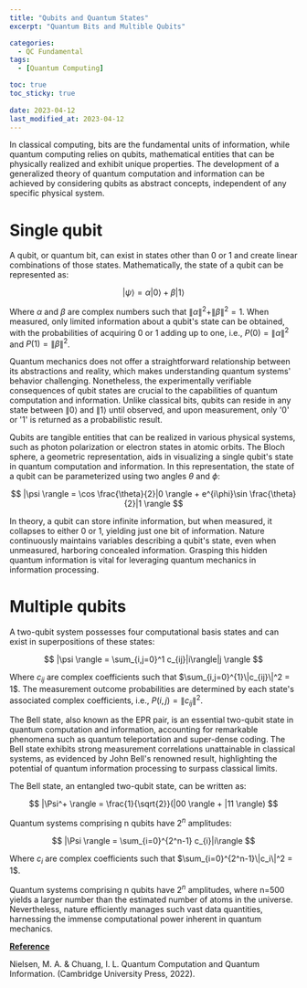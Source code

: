 ```yaml
---
title: "Qubits and Quantum States"
excerpt: "Quantum Bits and Multible Qubits"

categories:
  - QC Fundamental
tags:
  - [Quantum Computing]

toc: true
toc_sticky: true
 
date: 2023-04-12
last_modified_at: 2023-04-12
---
```


In classical computing, bits are the fundamental units of information, while quantum computing relies on qubits, mathematical entities that can be physically realized and exhibit unique properties. The development of a generalized theory of quantum computation and information can be achieved by considering qubits as abstract concepts, independent of any specific physical system.

# Single qubit

A qubit, or quantum bit, can exist in states other than 0 or 1 and create linear combinations of those states. Mathematically, the state of a qubit can be represented as:

$$
|\psi \rangle = \alpha |0 \rangle + \beta |1 \rangle
$$

Where $\alpha$ and $\beta$ are complex numbers such that $\|\alpha\|^2 + \|\beta\|^2 = 1$. When measured, only limited information about a qubit's state can be obtained, with the probabilities of acquiring 0 or 1 adding up to one, i.e., $P(0) = \|\alpha\|^2$ and $P(1) = \|\beta\|^2$. 

Quantum mechanics does not offer a straightforward relationship between its abstractions and reality, which makes understanding quantum systems' behavior challenging. Nonetheless, the experimentally verifiable consequences of qubit states are crucial to the capabilities of quantum computation and information. Unlike classical bits, qubits can reside in any state between $\|0\rangle$ and $\|1\rangle$ until observed, and upon measurement, only '0' or '1' is returned as a probabilistic result.

Qubits are tangible entities that can be realized in various physical systems, such as photon polarization or electron states in atomic orbits. The Bloch sphere, a geometric representation, aids in visualizing a single qubit's state in quantum computation and information. In this representation, the state of a qubit can be parameterized using two angles $\theta$ and $\phi$:

$$
|\psi \rangle = \cos \frac{\theta}{2}|0 \rangle + e^{i\phi}\sin \frac{\theta}{2}|1 \rangle
$$

In theory, a qubit can store infinite information, but when measured, it collapses to either 0 or 1, yielding just one bit of information. Nature continuously maintains variables describing a qubit's state, even when unmeasured, harboring concealed information. Grasping this hidden quantum information is vital for leveraging quantum mechanics in information processing.

# Multiple qubits

A two-qubit system possesses four computational basis states and can exist in superpositions of these states:

$$
|\psi \rangle = \sum_{i,j=0}^1 c_{ij}|i\rangle|j \rangle
$$

Where $c_{ij}$ are complex coefficients such that $\sum_{i,j=0}^{1}\|c_{ij}\|^2 = 1$. The measurement outcome probabilities are determined by each state's associated complex coefficients, i.e., $P(i,j) = \|c_{ij}\|^2$.

The Bell state, also known as the EPR pair, is an essential two-qubit state in quantum computation and information, accounting for remarkable phenomena such as quantum teleportation and super-dense coding. The Bell state exhibits strong measurement correlations unattainable in classical systems, as evidenced by John Bell's renowned result, highlighting the potential of quantum information processing to surpass classical limits.

The Bell state, an entangled two-qubit state, can be written as:

$$
|\Psi^+ \rangle = \frac{1}{\sqrt{2}}(|00 \rangle + |11 \rangle)
$$

Quantum systems comprising n qubits have $2^n$ amplitudes:

$$
|\Psi \rangle = \sum_{i=0}^{2^n-1} c_{i}|i\rangle
$$

Where $c_i$ are complex coefficients such that $\sum_{i=0}^{2^n-1}\|c_i\|^2 = 1$.

Quantum systems comprising n qubits have $2^n$ amplitudes, where n=500 yields a larger number than the estimated number of atoms in the universe. Nevertheless, nature efficiently manages such vast data quantities, harnessing the immense computational power inherent in quantum mechanics.

**<U>Reference</U>**

Nielsen, M. A. &amp; Chuang, I. L. Quantum Computation and Quantum Information. (Cambridge University Press, 2022). 